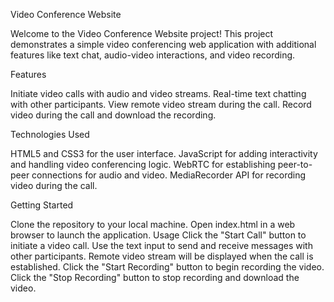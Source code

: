 Video Conference Website


Welcome to the Video Conference Website project! This project demonstrates a simple video conferencing web application with additional features like text chat, audio-video interactions, and video recording.

Features

Initiate video calls with audio and video streams.
Real-time text chatting with other participants.
View remote video stream during the call.
Record video during the call and download the recording.

Technologies Used

HTML5 and CSS3 for the user interface.
JavaScript for adding interactivity and handling video conferencing logic.
WebRTC for establishing peer-to-peer connections for audio and video.
MediaRecorder API for recording video during the call.

Getting Started

Clone the repository to your local machine.
Open index.html in a web browser to launch the application.
Usage
Click the "Start Call" button to initiate a video call.
Use the text input to send and receive messages with other participants.
Remote video stream will be displayed when the call is established.
Click the "Start Recording" button to begin recording the video.
Click the "Stop Recording" button to stop recording and download the video.
